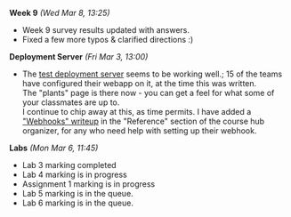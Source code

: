 **Week 9** *(Wed Mar 8, 13:25)*  
- Week 9 survey results updated with answers.
- Fixed a few more typos & clarified directions :)

**Deployment Server** *(Fri Mar 3, 13:00)*  
- The [test deployment server](http://umbrella.jlparry.com/) seems to be working well.; 
15 of the teams have configured their webapp on it, at the time this was written.  
The "plants" page is there now - you can get a feel for what some of your
classmates are up to.  
I continue to chip away at this, as time permits.
I have added a ["Webhooks" writeup](/display/lesson/webhooks) 
in the "Reference" section of the course hub organizer,
for any who need help with setting up their webhook.


**Labs** *(Mon Mar 6, 11:45)*  
- Lab 3 marking completed
- Lab 4 marking is in progress
- Assignment 1 marking is in progress
- Lab 5 marking is in the queue.
- Lab 6 marking is in the queue.
